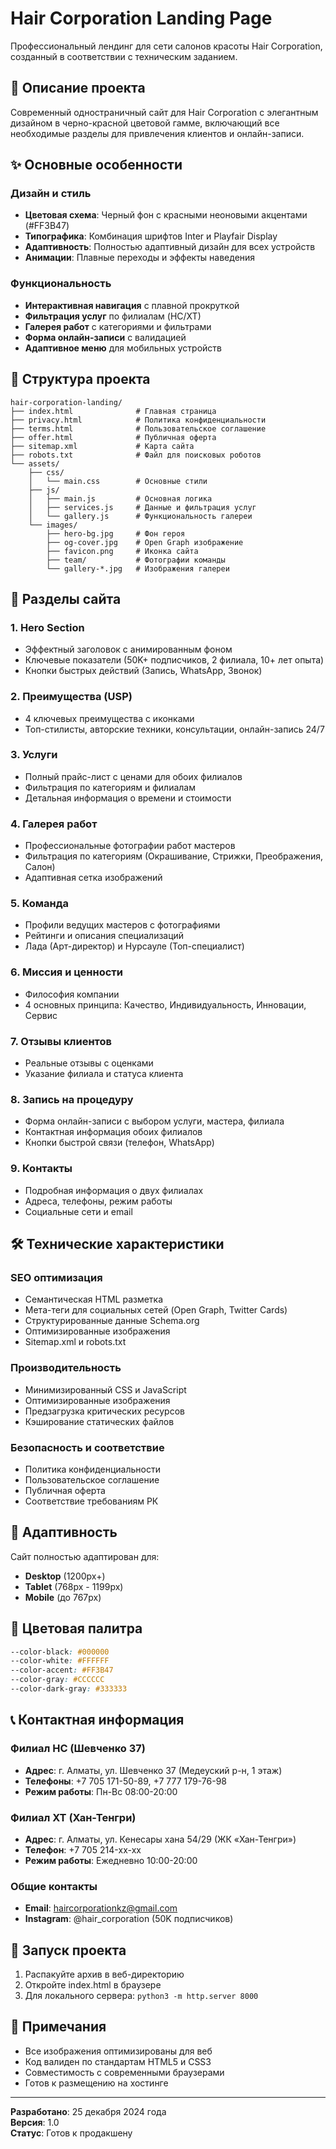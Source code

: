 # Hair Corporation Landing Page

Профессиональный лендинг для сети салонов красоты Hair Corporation, созданный в соответствии с техническим заданием.

## 🎯 Описание проекта

Современный одностраничный сайт для Hair Corporation с элегантным дизайном в черно-красной цветовой гамме, включающий все необходимые разделы для привлечения клиентов и онлайн-записи.

## ✨ Основные особенности

### Дизайн и стиль
- **Цветовая схема**: Черный фон с красными неоновыми акцентами (#FF3B47)
- **Типографика**: Комбинация шрифтов Inter и Playfair Display
- **Адаптивность**: Полностью адаптивный дизайн для всех устройств
- **Анимации**: Плавные переходы и эффекты наведения

### Функциональность
- **Интерактивная навигация** с плавной прокруткой
- **Фильтрация услуг** по филиалам (HC/ХТ)
- **Галерея работ** с категориями и фильтрами
- **Форма онлайн-записи** с валидацией
- **Адаптивное меню** для мобильных устройств

## 📁 Структура проекта

```
hair-corporation-landing/
├── index.html              # Главная страница
├── privacy.html            # Политика конфиденциальности
├── terms.html              # Пользовательское соглашение
├── offer.html              # Публичная оферта
├── sitemap.xml             # Карта сайта
├── robots.txt              # Файл для поисковых роботов
└── assets/
    ├── css/
    │   └── main.css        # Основные стили
    ├── js/
    │   ├── main.js         # Основная логика
    │   ├── services.js     # Данные и фильтрация услуг
    │   └── gallery.js      # Функциональность галереи
    └── images/
        ├── hero-bg.jpg     # Фон героя
        ├── og-cover.jpg    # Open Graph изображение
        ├── favicon.png     # Иконка сайта
        ├── team/           # Фотографии команды
        └── gallery-*.jpg   # Изображения галереи
```

## 🚀 Разделы сайта

### 1. Hero Section
- Эффектный заголовок с анимированным фоном
- Ключевые показатели (50K+ подписчиков, 2 филиала, 10+ лет опыта)
- Кнопки быстрых действий (Запись, WhatsApp, Звонок)

### 2. Преимущества (USP)
- 4 ключевых преимущества с иконками
- Топ-стилисты, авторские техники, консультации, онлайн-запись 24/7

### 3. Услуги
- Полный прайс-лист с ценами для обоих филиалов
- Фильтрация по категориям и филиалам
- Детальная информация о времени и стоимости

### 4. Галерея работ
- Профессиональные фотографии работ мастеров
- Фильтрация по категориям (Окрашивание, Стрижки, Преображения, Салон)
- Адаптивная сетка изображений

### 5. Команда
- Профили ведущих мастеров с фотографиями
- Рейтинги и описания специализаций
- Лада (Арт-директор) и Нурсауле (Топ-специалист)

### 6. Миссия и ценности
- Философия компании
- 4 основных принципа: Качество, Индивидуальность, Инновации, Сервис

### 7. Отзывы клиентов
- Реальные отзывы с оценками
- Указание филиала и статуса клиента

### 8. Запись на процедуру
- Форма онлайн-записи с выбором услуги, мастера, филиала
- Контактная информация обоих филиалов
- Кнопки быстрой связи (телефон, WhatsApp)

### 9. Контакты
- Подробная информация о двух филиалах
- Адреса, телефоны, режим работы
- Социальные сети и email

## 🛠 Технические характеристики

### SEO оптимизация
- Семантическая HTML разметка
- Мета-теги для социальных сетей (Open Graph, Twitter Cards)
- Структурированные данные Schema.org
- Оптимизированные изображения
- Sitemap.xml и robots.txt

### Производительность
- Минимизированный CSS и JavaScript
- Оптимизированные изображения
- Предзагрузка критических ресурсов
- Кэширование статических файлов

### Безопасность и соответствие
- Политика конфиденциальности
- Пользовательское соглашение
- Публичная оферта
- Соответствие требованиям РК

## 📱 Адаптивность

Сайт полностью адаптирован для:
- **Desktop** (1200px+)
- **Tablet** (768px - 1199px)
- **Mobile** (до 767px)

## 🎨 Цветовая палитра

```css
--color-black: #000000
--color-white: #FFFFFF
--color-accent: #FF3B47
--color-gray: #CCCCCC
--color-dark-gray: #333333
```

## 📞 Контактная информация

### Филиал HC (Шевченко 37)
- **Адрес**: г. Алматы, ул. Шевченко 37 (Медеуский р-н, 1 этаж)
- **Телефоны**: +7 705 171-50-89, +7 777 179-76-98
- **Режим работы**: Пн-Вс 08:00-20:00

### Филиал ХТ (Хан-Тенгри)
- **Адрес**: г. Алматы, ул. Кенесары хана 54/29 (ЖК «Хан-Тенгри»)
- **Телефон**: +7 705 214-xx-xx
- **Режим работы**: Ежедневно 10:00-20:00

### Общие контакты
- **Email**: haircorporationkz@gmail.com
- **Instagram**: @hair_corporation (50K подписчиков)

## 🚀 Запуск проекта

1. Распакуйте архив в веб-директорию
2. Откройте index.html в браузере
3. Для локального сервера: `python3 -m http.server 8000`

## 📝 Примечания

- Все изображения оптимизированы для веб
- Код валиден по стандартам HTML5 и CSS3
- Совместимость с современными браузерами
- Готов к размещению на хостинге

---

**Разработано**: 25 декабря 2024 года  
**Версия**: 1.0  
**Статус**: Готов к продакшену

